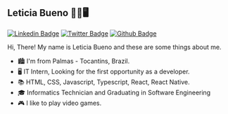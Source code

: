 ## Leticia Bueno :curly_haired_woman::desktop_computer:

[![Linkedin Badge](https://img.shields.io/badge/-LinkedIn-blue?style=flat-square&logo=Linkedin&logoColor=white&link=https://www.linkedin.com/in/leticiabuenom)](https://www.linkedin.com/in/leticiabuenom)
 [![Twitter Badge](https://img.shields.io/badge/-Twitter-1ca0f1?style=flat-square&labelColor=1ca0f1&logo=twitter&logoColor=white&link=https://twitter.com/letbuenom)](https://twitter.com/letbuenom)
 [![Github Badge](https://img.shields.io/badge/-Github-000?style=flat-square&logo=Github&logoColor=white&link=https://github.com/letbueno)](https://github.com/letbueno)

Hi, There! My name is Leticia Bueno and these are some things about me.

- :cityscape: I'm from Palmas - Tocantins, Brazil.
- :desktop_computer: IT Intern, Looking for the first opportunity as a developer.
- :books: HTML, CSS, Javascript, Typescript, React, React Native.
- :mortar_board: Informatics Technician and Graduating in Software Engineering
- :video_game: I like to play video games.
